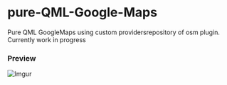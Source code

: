 # pure-QML-Google-Maps
Pure QML GoogleMaps using custom providersrepository of osm plugin. Currently work in progress

### Preview
![Imgur](https://imgur.com/0kfQzkU)
